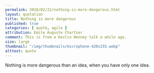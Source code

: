 ```yaml
---
permalink: 2018/02/22/nothing-is-more-dangerous.html
layout: quotation
title: Nothing is more dangerous
published: true
categories: [ quote, agile ]
attribution: Emile Auguste Chartier
comment: This is from a Kevlin Henney talk a while ago.
size: large
thumbnail: "/img/thumbnails/microphone-420x255.webp"
alttext: quote
---
```


Nothing is more dangerous than an idea, when you have only one idea.
